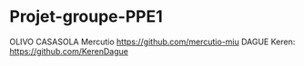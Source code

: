 # Projet-groupe-PPE1

OLIVO CASASOLA Mercutio
https://github.com/mercutio-miu
DAGUE Keren: https://github.com/KerenDague
